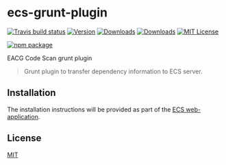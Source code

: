 # ecs-grunt-plugin

[![Travis build status](https://travis-ci.org/eacg-gmbh/ecs-grunt-plugin.svg?branch=master)](https://travis-ci.org/eacg-gmbh/ecs-grunt-plugin)
[![Version](https://img.shields.io/npm/v/ecs-grunt-plugin.svg)](http://npm.im/ecs-grunt-plugin)
[![Downloads](https://img.shields.io/npm/dm/ecs-grunt-plugin.svg)](http://npm-stat.com/charts.html?package=ecs-grunt-plugin)
[![Downloads](https://img.shields.io/npm/dt/ecs-grunt-plugin.svg)](http://npm-stat.com/charts.html?package=ecs-grunt-plugin)
[![MIT License](https://img.shields.io/npm/l/check-dependencies.svg?style=flat-square)](http://opensource.org/licenses/MIT)

[![npm package](https://nodei.co/npm/ecs-grunt-plugin.png?downloads=true&downloadRank=true&stars=true)](https://nodei.co/npm/ecs-grunt-plugin/)

EACG Code Scan grunt plugin

> Grunt plugin to transfer dependency information to ECS server.

## Installation
The installation instructions will be provided as part of the [ECS web-application](https://ecs.eacg.de/install/).

## License
[MIT](https://github.com/eacg-gmbh/ecs-grunt-plugin/blob/master/LICENSE)
